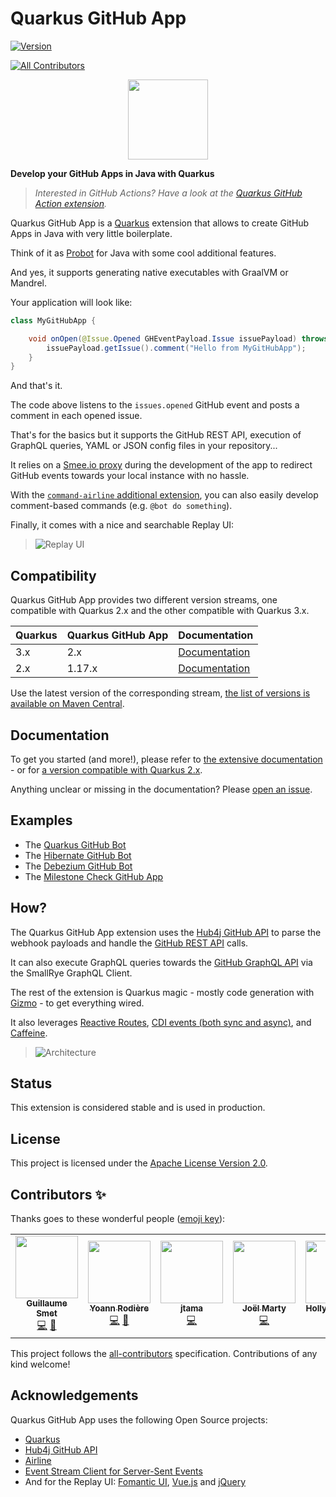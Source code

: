 # Quarkus GitHub App

[![Version](https://img.shields.io/maven-central/v/io.quarkiverse.githubapp/quarkus-github-app?logo=apache-maven&style=for-the-badge)](https://central.sonatype.com/artifact/io.quarkiverse.githubapp/quarkus-github-app)
<!-- ALL-CONTRIBUTORS-BADGE:START - Do not remove or modify this section -->
[![All Contributors](https://img.shields.io/badge/all_contributors-6-orange.svg?style=for-the-badge)](#contributors-)
<!-- ALL-CONTRIBUTORS-BADGE:END -->

<p align="center"><img src="https://design.jboss.org/quarkus/bot/final/images/quarkusbot_full.svg" width="128" height="128" /></p>

**Develop your GitHub Apps in Java with Quarkus**

> _Interested in GitHub Actions? Have a look at the [Quarkus GitHub Action extension](https://github.com/quarkiverse/quarkus-github-action/)._

Quarkus GitHub App is a [Quarkus](https://quarkus.io) extension
that allows to create GitHub Apps in Java with very little boilerplate.

Think of it as [Probot](https://probot.github.io) for Java with some cool additional features.

And yes, it supports generating native executables with GraalVM or Mandrel.

Your application will look like:

```java
class MyGitHubApp {

	void onOpen(@Issue.Opened GHEventPayload.Issue issuePayload) throws IOException {
		issuePayload.getIssue().comment("Hello from MyGitHubApp");
	}
}
```

And that's it.

The code above listens to the `issues.opened` GitHub event and posts a comment in each opened issue.

That's for the basics but it supports the GitHub REST API, execution of GraphQL queries, YAML or JSON config files in your repository...

It relies on a [Smee.io proxy](https://smee.io) during the development of the app to redirect GitHub events towards your local instance with no hassle.

With the [`command-airline` additional extension](https://quarkiverse.github.io/quarkiverse-docs/quarkus-github-app/dev/commands.html), you can also easily develop comment-based commands (e.g. `@bot do something`).

Finally, it comes with a nice and searchable Replay UI:

> ![Replay UI](/docs/modules/ROOT/assets/images/replay-ui.png?raw=true "Replay UI")

## Compatibility

Quarkus GitHub App provides two different version streams, one compatible with Quarkus 2.x and the other compatible with Quarkus 3.x.

| Quarkus | Quarkus GitHub App | Documentation                                                                                     |
|---------|--------------------|---------------------------------------------------------------------------------------------------|
| 3.x     | 2.x                | [Documentation](https://docs.quarkiverse.io/quarkus-github-app/dev/index.html) |
| 2.x     | 1.17.x             | [Documentation](https://docs.quarkiverse.io/quarkus-github-app/1.x/index.html) |

Use the latest version of the corresponding stream, [the list of versions is available on Maven Central](https://search.maven.org/artifact/io.quarkiverse.githubapp/quarkus-github-app).

## Documentation

To get you started (and more!), please refer to [the extensive documentation](https://quarkiverse.github.io/quarkiverse-docs/quarkus-github-app/dev/index.html) - or for [a version compatible with Quarkus 2.x](https://quarkiverse.github.io/quarkiverse-docs/quarkus-github-app/1.x/index.html).

Anything unclear or missing in the documentation? Please [open an issue](https://github.com/quarkiverse/quarkus-github-app/issues/new).

## Examples

* The [Quarkus GitHub Bot](https://github.com/quarkusio/quarkus-github-bot)
* The [Hibernate GitHub Bot](https://github.com/hibernate/hibernate-github-bot)
* The [Debezium GitHub Bot](https://github.com/debezium/debezium-github-bot)
* The [Milestone Check GitHub App](https://github.com/scholzj/milestone-check)

## How?

The Quarkus GitHub App extension uses the [Hub4j GitHub API](https://github.com/hub4j/github-api)
to parse the webhook payloads and handle the [GitHub REST API](https://docs.github.com/en/rest) calls.

It can also execute GraphQL queries towards the [GitHub GraphQL API](https://docs.github.com/en/graphql) via the SmallRye GraphQL Client.

The rest of the extension is Quarkus magic - mostly code generation with [Gizmo](https://github.com/quarkusio/gizmo/) -
to get everything wired.

It also leverages [Reactive Routes](https://quarkus.io/guides/reactive-routes),
[CDI events (both sync and async)](https://quarkus.io/guides/cdi#events-and-observers),
and [Caffeine](https://quarkus.io/guides/cache).

> ![Architecture](/docs/modules/ROOT/assets/images/architecture.png?raw=true "Architecture")

## Status

This extension is considered stable and is used in production.

## License

This project is licensed under the [Apache License Version 2.0](./LICENSE.txt).

## Contributors ✨

Thanks goes to these wonderful people ([emoji key](https://allcontributors.org/docs/en/emoji-key)):

<!-- ALL-CONTRIBUTORS-LIST:START - Do not remove or modify this section -->
<!-- prettier-ignore-start -->
<!-- markdownlint-disable -->
<table>
  <tbody>
    <tr>
      <td align="center"><a href="https://github.com/gsmet/"><img src="https://avatars1.githubusercontent.com/u/1279749?v=4?s=100" width="100px;" alt=""/><br /><sub><b>Guillaume Smet</b></sub></a><br /><a href="https://github.com/quarkiverse/quarkus-github-app/commits?author=gsmet" title="Code">💻</a> <a href="#maintenance-gsmet" title="Maintenance">🚧</a></td>
      <td align="center"><a href="https://github.com/yrodiere"><img src="https://avatars1.githubusercontent.com/u/412878?v=4?s=100" width="100px;" alt=""/><br /><sub><b>Yoann Rodière</b></sub></a><br /><a href="https://github.com/quarkiverse/quarkus-github-app/commits?author=yrodiere" title="Code">💻</a> <a href="#maintenance-yrodiere" title="Maintenance">🚧</a></td>
      <td align="center"><a href="https://github.com/jtama"><img src="https://avatars.githubusercontent.com/u/39991688?v=4?s=100" width="100px;" alt=""/><br /><sub><b>jtama</b></sub></a><br /><a href="https://github.com/quarkiverse/quarkus-github-app/commits?author=jtama" title="Code">💻</a></td>
      <td align="center"><a href="https://github.com/joelmarty"><img src="https://avatars.githubusercontent.com/u/134835?v=4?s=100" width="100px;" alt=""/><br /><sub><b>Joël Marty</b></sub></a><br /><a href="https://github.com/quarkiverse/quarkus-github-app/commits?author=joelmarty" title="Code">💻</a></td>
      <td align="center"><a href="https://hollycummins.com"><img src="https://avatars.githubusercontent.com/u/11509290?v=4?s=100" width="100px;" alt=""/><br /><sub><b>Holly Cummins</b></sub></a><br /><a href="https://github.com/quarkiverse/quarkus-github-app/commits?author=holly-cummins" title="Code">💻</a></td>
      <td align="center"><a href="https://stackoverflow.com/users/1392277/lppedd"><img src="https://avatars.githubusercontent.com/u/19871649?v=4?s=100" width="100px;" alt=""/><br /><sub><b>Edoardo Luppi</b></sub></a><br /><a href="https://github.com/quarkiverse/quarkus-github-app/issues?q=author%3Alppedd" title="Bug reports">🐛</a></td>
    </tr>
  </tbody>
</table>

<!-- markdownlint-restore -->
<!-- prettier-ignore-end -->

<!-- ALL-CONTRIBUTORS-LIST:END -->

This project follows the [all-contributors](https://github.com/all-contributors/all-contributors) specification. Contributions of any kind welcome!

## Acknowledgements

Quarkus GitHub App uses the following Open Source projects:

* [Quarkus](https://quarkus.io)
* [Hub4j GitHub API](https://github.com/hub4j/github-api)
* [Airline](https://rvesse.github.io/airline/)
* [Event Stream Client for Server-Sent Events](https://github.com/LupCode/java-sse-client)
* And for the Replay UI: [Fomantic UI](https://fomantic-ui.com), [Vue.js](https://vuejs.org) and [jQuery](https://jquery.com)
